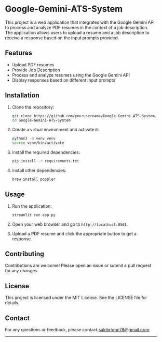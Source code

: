 # Google-Gemini-ATS-System

This project is a web application that integrates with the Google Gemini API to process and analyze PDF resumes in the context of a job description. The application allows users to upload a resume and a job description to receive a response based on the input prompts provided.

## Features

- Upload PDF resumes
- Provide Job Description
- Process and analyze resumes using the Google Gemini API
- Display responses based on different input prompts

## Installation

1. Clone the repository:
    ```sh
    git clone https://github.com/yourusername/Google-Gemini-ATS-System.git
    cd Google-Gemini-ATS-System
    ```

2. Create a virtual environment and activate it:
    ```sh
    python3 -m venv venv
    source venv/bin/activate
    ```

3. Install the required dependencies:
    ```sh
    pip install -r requirements.txt
    ```

4. Install other dependencies:
    ```sh
    brew install poppler
    ```


## Usage

1. Run the application:
    ```sh
    streamlit run app.py
    ```

2. Open your web browser and go to `http://localhost:8501`.

3. Upload a PDF resume and click the appropriate button to get a response.

## Contributing

Contributions are welcome! Please open an issue or submit a pull request for any changes.

## License

This project is licensed under the MIT License. See the LICENSE file for details.

## Contact

For any questions or feedback, please contact [sakibrhmn78@gmail.com](mailto:sakibrhmn78@gmail.com).

---